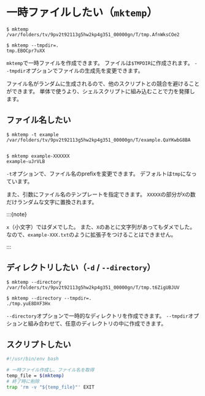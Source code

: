 # 一時ファイルしたい（`mktemp`）

```console
$ mktemp
/var/folders/tv/9pv2t92113g5hw2kp4g351_00000gn/T/tmp.AfnWksCOe2

$ mktemp --tmpdir=.
tmp.EBOCpr7uXX
```

`mktemp`で一時ファイルを作成できます。
ファイルは`$TMPDIR`に作成されます。
`--tmpdir`オプションでファイルの生成先を変更できます。

ファイル名がランダムに生成されるので、他のスクリプトとの競合を避けることができます。
単体で使うより、シェルスクリプトに組み込むことで力を発揮します。

## ファイル名したい

```console
$ mktemp -t example
/var/folders/tv/9pv2t92113g5hw2kp4g351_00000gn/T/example.QaYKwbG8BA


$ mktemp example-XXXXXX
example-uJrVLB
```

`-t`オプションで、ファイル名のprefixを変更できます。
デフォルトは`tmp`になっています。

また、引数にファイル名のテンプレートを指定できます。
`XXXXX`の部分が`X`の数だけランダムな文字に置換されます。

:::{note}

`x`（小文字）ではダメでした。
また、`X`のあとに文字列があってもダメでした。
なので、`example-XXX.txt`のように拡張子をつけることはできません。

:::

## ディレクトリしたい（`-d` / `--directory`）

```console
$ mktemp --directory
/var/folders/tv/9pv2t92113g5hw2kp4g351_00000gn/T/tmp.t6ZigUBJUV

$ mktemp --directory --tmpdir=.
./tmp.yuE8DXF3Hx
```

`--directory`オプションで一時的なディレクトリを作成できます。
`--tmpdir`オプションと組み合わせて、任意のディレクトリの中に作成できます。

## スクリプトしたい

```bash
#!/usr/bin/env bash

# 一時ファイル作成し、ファイル名を取得
temp_file = $(mktemp)
# 終了時に削除
trap 'rm -v "${temp_file}"' EXIT
```
